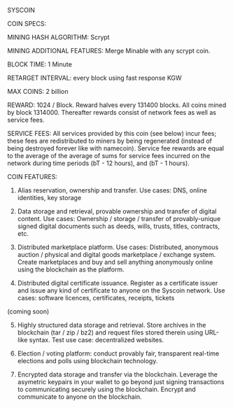 SYSCOIN

COIN SPECS:

MINING HASH ALGORITHM: Scrypt

MINING ADDITIONAL FEATURES: Merge Minable with any scrypt coin.

BLOCK TIME: 1 Minute

RETARGET INTERVAL: every block using fast response KGW

MAX COINS: 2 billion

REWARD: 1024 / Block. Reward halves every 131400 blocks. All coins 
mined by block 1314000. Thereafter rewards consist of network fees as
well as service fees.

SERVICE FEES: All services provided by this coin (see below) incur fees;  these fees
are redistributed to miners by being regenerated (instead of being destroyed
forever like with namecoin). Service fee rewards are equal to the average of the average 
of sums for service fees incurred on the network during time periods (bT - 12 hours), 
and (bT - 1 hours).

COIN FEATURES:

1. Alias reservation, ownership and transfer. 
Use cases: DNS, online identities,  key storage

2. Data storage and retrieval, provable ownership and transfer of digital content.
Use cases: Ownership / storage / transfer of provably-unique signed digital documents
such as deeds, wills, trusts, titles, contracts, etc.

3. Distributed marketplace platform.
Use cases: Distributed, anonymous auction / physical and digital goods marketplace /
exchange system. Create marketplaces and buy and sell anything anonymously online using 
the blockchain as the platform.

4. Distributed digital certificate issuance. Register as a certificate issuer and issue
any kind of certificate to anyone on the Syscoin network.
Use cases: software licences, certificates, receipts, tickets

(coming soon)

5. Highly structured data storage and retrieval. Store archives in the blockchain
(tar / zip / bz2) and request files stored therein using URL-like syntax. Test use
case: decentralized websites.

6. Election / voting platform: conduct provably fair, transparent real-time elections
and polls using blockchain technology.

7. Encrypted data storage and transfer via the blockchain. Leverage the asymetric keypairs in your
wallet to go beyond just signing transactions to communicating securely using the blockchain. Encrypt 
and communicate to anyone on the blockchain.
